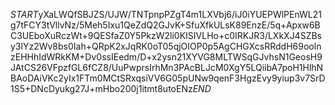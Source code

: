 $START$yXaLWQfSBJZS/UJW/TNTpnpPZgT4m1LXVbj6/iJ0iYUEPWlPEnWL21g7tFCY3tVllvNz/5Meh5Ixu1QeZdQ2GJvK+SfuXfkULsK89EnzE/5q+Apxw6BC3UEboXuRczWt+9QESfaZ0Y5PkzW2li0KISIVLHo+c0IRKJR3/LXkXJ4SZBsy3lYz2Wv8bs0Iah+QRpK2xJqRK0oT05qjOIOP0p5AgCHGXcsRRddH69oolnzEHHhIdWRkKM+Dv0ssIEedm/D+x2ysn21XYVG8MLTWSqGJvhsN1GeosH9JAtCS26VFpzfGL6fCZ8/UuPwprsIrhMn3PAcBLJcM0XgY5LQiibA7poH1HlhNBAoDAiVKc2yIx1FTm0MCtSRxqsiVV6G05pUNw9qenF3HgzEvy9yiup3v7SrD1S5+DNcDyukg27J+mHbo200j1itmt8utoENz$END$